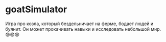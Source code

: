 # goatSimulator
Игра про козла, который бездельничает на ферме, бодает людей и буянит. Он может прокачивать навыки и исследовать небольшой мир.
😎😎😎
